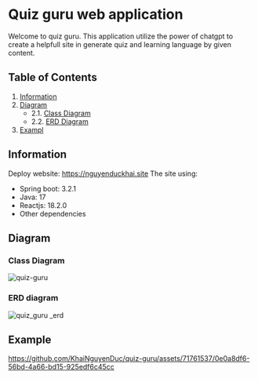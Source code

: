 # Quiz guru web application

Welcome to quiz guru. This application utilize the power of chatgpt to create a helpfull site in generate quiz and learning language by given content.

## Table of Contents
1. [Information](#information)
2. [Diagram](#diagram)
   - 2.1. [Class Diagram](#class-diagram)
   - 2.2. [ERD Diagram](#erd-diagram)
3. [Exampl](#example)
   
## Information

Deploy website: https://nguyenduckhai.site
The site using:

- Spring boot: 3.2.1
- Java: 17
- Reactjs: 18.2.0
- Other dependencies

## Diagram

### Class Diagram

![quiz-guru](https://github.com/KhaiNguyenDuc/quiz-guru/assets/71761537/4fd08c02-e25b-4917-bca3-b7c8c36d1cea)

### ERD diagram

![quiz_guru _erd](https://github.com/KhaiNguyenDuc/quiz-guru/assets/71761537/03996368-a48d-4ac4-b898-18e00677d3b5)

## Example

https://github.com/KhaiNguyenDuc/quiz-guru/assets/71761537/0e0a8df6-56bd-4a66-bd15-925edf6c45cc



